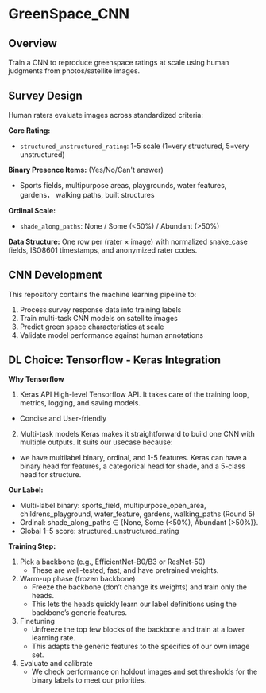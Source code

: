 # GreenSpace_CNN

## Overview
Train a CNN to reproduce greenspace ratings at scale using human judgments from photos/satellite images.

## Survey Design
Human raters evaluate images across standardized criteria:

**Core Rating:**
- `structured_unstructured_rating`: 1-5 scale (1=very structured, 5=very unstructured)

**Binary Presence Items:** (Yes/No/Can't answer)
- Sports fields, multipurpose areas, playgrounds, water features, gardens， walking paths, built structures

**Ordinal Scale:**
- `shade_along_paths`: None / Some (<50%) / Abundant (>50%)

**Data Structure:** One row per (rater × image) with normalized snake_case fields, ISO8601 timestamps, and anonymized rater codes.

## CNN Development
This repository contains the machine learning pipeline to:
1. Process survey response data into training labels
2. Train multi-task CNN models on satellite images
3. Predict green space characteristics at scale
4. Validate model performance against human annotations

## DL Choice: Tensorflow - Keras Integration
**Why Tensorflow**
1. Keras API
High-level Tensorflow API. It takes care of the training loop, metrics, logging, and saving models.
- Concise and User-friendly
2. Multi-task models
Keras makes it straightforward to build one CNN with multiple outputs. It suits our usecase because:
- we have multilabel binary, ordinal, and 1-5 features. Keras can have a binary head for features, a categorical head for shade, and a 5-class head for structure. 

**Our Label:**
- Multi-label binary: sports_field, multipurpose_open_area, childrens_playground, water_feature, gardens, walking_paths (Round 5)
- Ordinal: shade_along_paths ∈ {None, Some (<50%), Abundant (>50%)}.
- Global 1–5 score: structured_unstructured_rating

**Training Step:**
1. Pick a backbone (e.g., EfficientNet-B0/B3 or ResNet-50)
    - These are well-tested, fast, and have pretrained weights.
2. Warm-up phase (frozen backbone)
    - Freeze the backbone (don’t change its weights) and train only the heads.
    - This lets the heads quickly learn our label definitions using the backbone’s generic features.
3. Finetuning
    - Unfreeze the top few blocks of the backbone and train at a lower learning rate.
    - This adapts the generic features to the specifics of our own image set.
4. Evaluate and calibrate
    - We check performance on holdout images and set thresholds for the binary labels to meet our priorities.
